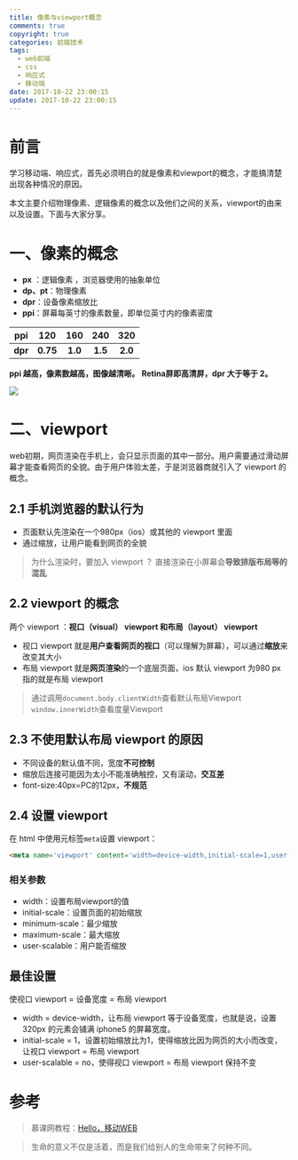 ```yaml
---
title: 像素与viewport概念
comments: true
copyright: true
categories: 前端技术
tags:
  - web前端
  - css
  - 响应式
  - 移动端
date: 2017-10-22 23:00:15
update: 2017-10-22 23:00:15
---
```

# 前言

学习移动端、响应式，首先必须明白的就是像素和viewport的概念，才能搞清楚出现各种情况的原因。

本文主要介绍物理像素、逻辑像素的概念以及他们之间的关系，viewport的由来以及设置。下面与大家分享。

<!-- more -->
# 一、像素的概念

- **px** ：逻辑像素 ，浏览器使用的抽象单位
- **dp、pt**：物理像素
- **dpr**：设备像素缩放比
- **ppi**：屏幕每英寸的像素数量，即单位英寸内的像素密度

| ppi | 120 | 160 | 240 | 320 |
|:----:|:-----:|:-----:|:-----:|:-----:|
| **dpr** | **0.75** | **1.0**| **1.5** | **2.0** |

**ppi 越高，像素数越高，图像越清晰。**
**Retina屏即高清屏，dpr 大于等于 2。**

![](http://upload-images.jianshu.io/upload_images/7295449-25570b746afcccd5.png?imageMogr2/auto-orient/strip%7CimageView2/2/w/1240)

# 二、viewport 

web初期，网页渲染在手机上，会只显示页面的其中一部分。用户需要通过滑动屏幕才能查看网页的全貌。由于用户体验太差，于是浏览器商就引入了 viewport 的概念。

## 2.1 手机浏览器的默认行为

- 页面默认先渲染在一个980px（ios）或其他的 viewport 里面
- 通过缩放，让用户能看到网页的全貌

>为什么渲染时，要加入 viewport ？
直接渲染在小屏幕会**导致排版布局等的混乱**

## 2.2 viewport 的概念
两个 viewport ：**视口（visual） viewport **和**布局（layout） viewport**

- 视口 viewport 就是**用户查看网页的视口**（可以理解为屏幕），可以通过**缩放**来改变其大小
- 布局 viewport 就是**网页渲染**的一个底层页面，ios 默认 viewport 为980 px 指的就是布局 viewport

>通过调用`document.body.clientWidth`查看默认布局Viewport
`window.innerWidth`查看度量Viewport

## 2.3 不使用默认布局 viewport 的原因

- 不同设备的默认值不同，宽度**不可控制**
- 缩放后连接可能因为太小不能准确触控，又有滚动，**交互差**
- font-size:40px=PC的12px，**不规范**

## 2.4 设置 viewport
在 html 中使用元标签`meta`设置 viewport：
```html
<meta name='viewport' content='width=device-width,initial-scale=1,user-scalabel=no'>
```
### 相关参数
- width：设置布局viewport的值
- initial-scale：设置页面的初始缩放
- minimum-scale：最少缩放
- maximum-scale：最大缩放
- user-scalable：用户能否缩放 

## 最佳设置
使视口 viewport = 设备宽度 = 布局 viewport

- width = device-width，让布局 viewport 等于设备宽度，也就是说，设置 320px 的元素会铺满 iphone5 的屏幕宽度。
- initial-scale = 1，设置初始缩放比为1，使得缩放比因为网页的大小而改变，让视口 viewport = 布局 viewport
- user-scalable = no，使得视口 viewport = 布局 viewport 保持不变


# 参考
>慕课网教程：[Hello，移动WEB](http://www.imooc.com/learn/494)

<blockquote class="blockquote-center">生命的意义不仅是活着，而是我们给别人的生命带来了何种不同。</blockquote>